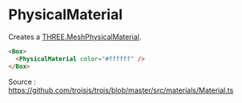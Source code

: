 # PhysicalMaterial

Creates a [THREE.MeshPhysicalMaterial](https://threejs.org/docs/#api/en/materials/MeshPhysicalMaterial).

```html
<Box>
  <PhysicalMaterial color="#ffffff" />
</Box>
```

Source : https://github.com/troisjs/trois/blob/master/src/materials/Material.ts
